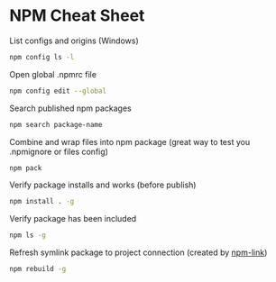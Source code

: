# NPM Cheat Sheet

List configs and origins (Windows)

```bash
npm config ls -l
```

Open global .npmrc file

```bash
npm config edit --global
```

Search published npm packages

```bash
npm search package-name
```

Combine and wrap files into npm package (great way to test you .npmignore or files config)

```bash
npm pack
```

Verify package installs and works (before publish)

```bash
npm install . -g
```

Verify package has been included

```bash
npm ls -g
```

Refresh symlink package to project connection (created by [npm-link](https://docs.npmjs.com/cli/v9/commands/npm-link))

```bash
npm rebuild -g
```
